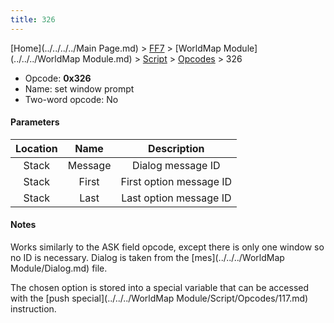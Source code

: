 ```yaml
---
title: 326
---
```


[Home](../../../../Main Page.md) > [FF7](../../../../FF7.md) > [WorldMap Module](../../../WorldMap Module.md) > [Script](../../Script.md) > [Opcodes](../Opcodes.md) > 326

-   Opcode: **0x326**
-   Name: set window prompt
-   Two-word opcode: No

#### Parameters

| Location |  Name   |       Description       |
|:--------:|:-------:|:-----------------------:|
|  Stack   | Message |    Dialog message ID    |
|  Stack   |  First  | First option message ID |
|  Stack   |  Last   | Last option message ID  |

#### Notes

Works similarly to the ASK field opcode, except there is only one window so no ID is necessary. Dialog is taken from the [mes](../../../WorldMap Module/Dialog.md) file.

The chosen option is stored into a special variable that can be accessed with the [push special](../../../WorldMap Module/Script/Opcodes/117.md) instruction.
